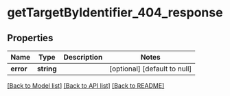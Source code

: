 # getTargetByIdentifier_404_response

## Properties
Name | Type | Description | Notes
------------ | ------------- | ------------- | -------------
**error** | **string** |  | [optional] [default to null]

[[Back to Model list]](../README.md#documentation-for-models) [[Back to API list]](../README.md#documentation-for-api-endpoints) [[Back to README]](../README.md)


